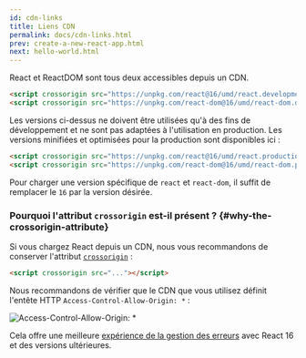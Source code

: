 ```yaml
---
id: cdn-links
title: Liens CDN
permalink: docs/cdn-links.html
prev: create-a-new-react-app.html
next: hello-world.html
---
```


React et ReactDOM sont tous deux accessibles depuis un CDN.

```html
<script crossorigin src="https://unpkg.com/react@16/umd/react.development.js"></script>
<script crossorigin src="https://unpkg.com/react-dom@16/umd/react-dom.development.js"></script>
```

Les versions ci-dessus ne doivent être utilisées qu'à des fins de développement et ne sont pas adaptées à l'utilisation en production. Les versions minifiées et optimisées pour la production sont disponibles ici :

```html
<script crossorigin src="https://unpkg.com/react@16/umd/react.production.min.js"></script>
<script crossorigin src="https://unpkg.com/react-dom@16/umd/react-dom.production.min.js"></script>
```

Pour charger une version spécifique de `react` et `react-dom`, il suffit de remplacer le `16` par la version désirée.

### Pourquoi l'attribut `crossorigin` est-il présent ? {#why-the-crossorigin-attribute}

Si vous chargez React depuis un CDN, nous vous recommandons de conserver l'attribut [`crossorigin`](https://developer.mozilla.org/fr/docs/Web/HTML/Reglages_des_attributs_CORS) :

```html
<script crossorigin src="..."></script>
```

Nous recommandons de vérifier que le CDN que vous utilisez définit l'entête HTTP `Access-Control-Allow-Origin: *` :

![Access-Control-Allow-Origin: *](../images/docs/cdn-cors-header.png)

Cela offre une meilleure [expérience de la gestion des erreurs](/blog/2017/07/26/error-handling-in-react-16.html) avec React 16 et des versions ultérieures.
